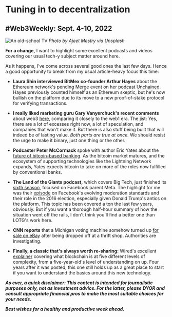 # Tuning in to decentralization
## #Web3Weekly: Sept. 4-10, 2022

![An old-school TV](https://images.unsplash.com/photo-1509281373149-e957c6296406)
*Photo by Ajeet Mestry via Unsplash*

**For a change,** I want to highlight some excellent podcasts and videos covering our usual tech-y subject matter around here.

As it happens, I've come across several good ones the last few days. Hence a good opportunity to break from my usual article-heavy focus this time:

- **Laura Shin interviewed BitMex co-founder Arthur Hayes** about the Ethereum network's pending Merge event on her podcast [Unchained](https://unchainedpodcast.com/arthur-hayes-former-ethereum-skeptic-on-why-the-merge-makes-him-bullish-on-eth-ep-393/). Hayes previously counted himself as an Ethereum skeptic, but he's now bullish on the platform due to its move to a new proof-of-stake protocol for verifying transactions.

- **I really liked marketing guru Gary Vanyerchuck's recent comments** about web3 [here](https://www.youtube.com/watch?v=171n4q2bZRA), comparing it closely to the web1 era. The jist: Yes, there are a lot of excesses right now, a lot of speculation, and companies that won't make it. But there is also stuff being built that will indeed be of lasting value. *Both parts are true at once.* We should resist the urge to make it binary, just one thing or the other.

- **Podcaster Peter McCormack** spoke with author Eric Yates about the [future of bitcoin-based banking](https://www.whatbitcoindid.com/podcast/bitcoin-banking-in-2050). As the bitcoin market matures, and the ecosystem of supporting technologies like the Lightning Network expands, Yates expects bitcoin to take on more of the roles now fulfilled by conventional banks.

- **The Land of the Giants podcast,** which covers Big Tech, just finished its [sixth season](https://www.theverge.com/land-of-the-giants-podcast), focused on Facebook parent Meta. The highlight for me was their [episode](https://www.theverge.com/2022/8/10/23300246/trump-facebook-election-land-of-the-giants) on Facebook's evolving moderation standards and their role in the 2016 election, especially given Donald Trump's antics on the platform. This topic has been covered a ton the last few years, obviously. But if you want a thorough half-hour summary of how the situation went off the rails, I don't think you'll find a better one than LOTG's work here.

- **CNN reports** that a Michigan voting machine somehow turned up [for sale on eBay](https://www.youtube.com/watch?v=Kgn1D8h8G7A) after being dropped off at a thrift shop. Authorities are investigating.

- **Finally, a classic that's always worth re-sharing:** Wired's excellent [explainer](https://www.youtube.com/watch?v=hYip_Vuv8J0) covering what blockchain is at five different levels of complexity, from a five-year-old's level of understanding on up. Four years after it was posted, this one still holds up as a great place to start if you want to understand the basics around this new technology.


_**As ever, a quick disclaimer: This content is intended for journalistic purposes only, not as investment advice. For the latter, please DYOR and consult appropriate financial pros to make the most suitable choices for your needs.**_

_**Best wishes for a healthy and productive week ahead.**_  

